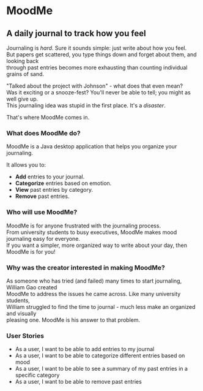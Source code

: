 # MoodMe  
## A daily journal to track how you feel

Journaling is *hard*.  Sure it sounds simple: just write about how you feel.  
But papers get scattered, you type things down and forget about them, and looking back   
through past entries becomes more exhausting than counting individual grains of sand.  

"Talked about the project with Johnson" - what does that even mean?  
Was it exciting or a snooze-fest?  You'll never be able to tell; you might as well give up.  
This journaling idea was stupid in the first place.  It's a *disaster*.

That's where MoodMe comes in.

### What does MoodMe do?

MoodMe is a Java desktop application that helps you organize your journaling.  

It allows you to:
- **Add** entries to your journal.
- **Categorize** entries based on emotion.
- **View** past entries by category.
- **Remove** past entries.

### Who will use MoodMe?

MoodMe is for anyone frustrated with the journaling process.  
From university students to busy executives, MoodMe makes mood journaling easy for everyone.  
If you want a simpler, more organized way to write about your day, then MoodMe is for you!

### Why was the creator interested in making MoodMe?

As someone who has tried (and failed) many times to start journaling, William Gao created  
MoodMe to address the issues he came across.  Like many university students,  
William struggled to find the time to journal - much less make an organized and visually  
pleasing one.  MoodMe is his answer to that problem.

### User Stories
- As a user, I want to be able to add entries to my journal
- As a user, I want to be able to categorize different entries based on mood
- As a user, I want to be able to see a summary of my past entries in a specific category
- As a user, I want to be able to remove past entries